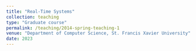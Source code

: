 ```yaml
---
title: "Real-Time Systems"
collection: teaching
type: "Graduate course"
permalink: /teaching/2014-spring-teaching-1
venue: "Department of Computer Science, St. Francis Xavier University"
date: 2023
---
```

